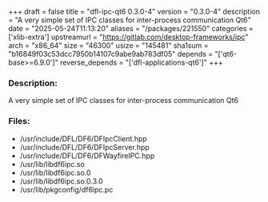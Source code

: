 +++
draft = false
title = "dfl-ipc-qt6 0.3.0-4"
version = "0.3.0-4"
description = "A very simple set of IPC classes for inter-process communication Qt6"
date = "2025-05-24T11:13:20"
aliases = "/packages/221550"
categories = ['xlib-extra']
upstreamurl = "https://gitlab.com/desktop-frameworks/ipc"
arch = "x86_64"
size = "46300"
usize = "145481"
sha1sum = "b16849f03c53dcc7950b14107c9abe9ab783df05"
depends = "['qt6-base>=6.9.0']"
reverse_depends = "['dfl-applications-qt6']"
+++
### Description: 
A very simple set of IPC classes for inter-process communication Qt6

### Files: 
* /usr/include/DFL/DF6/DFIpcClient.hpp
* /usr/include/DFL/DF6/DFIpcServer.hpp
* /usr/include/DFL/DF6/DFWayfireIPC.hpp
* /usr/lib/libdf6ipc.so
* /usr/lib/libdf6ipc.so.0
* /usr/lib/libdf6ipc.so.0.3.0
* /usr/lib/pkgconfig/df6ipc.pc
